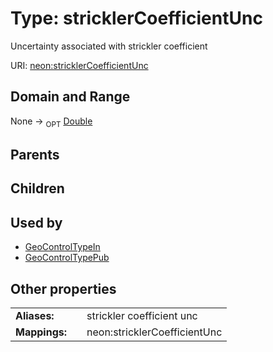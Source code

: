 
# Type: stricklerCoefficientUnc


Uncertainty associated with strickler coefficient

URI: [neon:stricklerCoefficientUnc](https://data.neonscience.org/stricklerCoefficientUnc)


## Domain and Range

None ->  <sub>OPT</sub> [Double](types/Double.md)

## Parents


## Children


## Used by

 * [GeoControlTypeIn](GeoControlTypeIn.md)
 * [GeoControlTypePub](GeoControlTypePub.md)

## Other properties

|  |  |  |
| --- | --- | --- |
| **Aliases:** | | strickler coefficient unc |
| **Mappings:** | | neon:stricklerCoefficientUnc |

